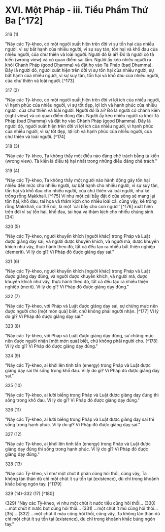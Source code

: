 # XVI. Một Pháp - iii. Tiểu Phẩm Thứ Ba [^172]

316 (1)

"Này các Tỳ-kheo, có một người xuất hiện trên đời vì sự tổn hại của nhiều người, vì sự bất hạnh của nhiều người, vì sự suy tàn, tổn hại và khổ đau của nhiều người, của chư thiên và loài người. Người đó là ai? Đó là người có tà kiến (wrong view) và có quan điểm sai lầm. Người ấy kéo nhiều người ra khỏi Chánh Pháp (good Dhamma) và đặt họ vào Tà Pháp (bad Dhamma). Đây là người đó, người xuất hiện trên đời vì sự tổn hại của nhiều người, sự bất hạnh của nhiều người, vì sự suy tàn, tổn hại và khổ đau của nhiều người, của chư thiên và loài người. [^173]

317 (2)

"Này các Tỳ-kheo, có một người xuất hiện trên đời vì lợi ích của nhiều người, vì hạnh phúc của nhiều người, vì sự tốt đẹp, lợi ích và hạnh phúc của nhiều người, của chư thiên và loài người. Người đó là ai? Đó là người có chánh kiến (right view) và có quan điểm đúng đắn. Người ấy kéo nhiều người ra khỏi Tà Pháp (bad Dhamma) và đặt họ vào Chánh Pháp (good Dhamma). Đây là người đó, người xuất hiện trên đời vì lợi ích của nhiều người, vì hạnh phúc của nhiều người, vì sự tốt đẹp, lợi ích và hạnh phúc của nhiều người, của chư thiên và loài người. [^174]

318 (3)

"Này các Tỳ-kheo, Ta không thấy một điều nào đáng chê trách bằng tà kiến (wrong view). Tà kiến là điều tệ hại nhất trong những điều đáng chê trách."

319 (4)

"Này các Tỳ-kheo, Ta không thấy một người nào hành động gây tổn hại nhiều đến mức cho nhiều người, sự bất hạnh cho nhiều người, vì sự suy tàn, tổn hại và khổ đau cho nhiều người, của chư thiên và loài người, như kẻ trống rỗng Makkhali. [^175] Ví như một cái bẫy đặt ở cửa sông sẽ mang lại tổn hại, khổ đau, tai họa và thảm kịch cho nhiều loài cá, cũng vậy, kẻ trống rỗng Makkhali, có thể nói, là một 'cái bẫy cho con người' [^176] xuất hiện trên đời vì sự tổn hại, khổ đau, tai họa và thảm kịch cho nhiều chúng sinh. [34]

320 (5)

"Này các Tỳ-kheo, người khuyến khích [người khác] trong Pháp và Luật được giảng dạy sai, và người được khuyến khích, và người mà, được khuyến khích như vậy, thực hành theo đó, tất cả đều tạo ra nhiều bất thiện nghiệp (demerit). Vì lý do gì? Vì Pháp đó được giảng dạy sai."

321 (6)

"Này các Tỳ-kheo, người khuyến khích [người khác] trong Pháp và Luật được giảng dạy đúng, và người được khuyến khích, và người mà, được khuyến khích như vậy, thực hành theo đó, tất cả đều tạo ra nhiều thiện nghiệp (merit). Vì lý do gì? Vì Pháp đó được giảng dạy đúng."

322 (7)

"Này các Tỳ-kheo, với Pháp và Luật được giảng dạy sai, sự chừng mực nên được người cho [một món quà] biết, chứ không phải người nhận. [^177] Vì lý do gì? Vì Pháp đó được giảng dạy sai."

323 (8)

"Này các Tỳ-kheo, với Pháp và Luật được giảng dạy đúng, sự chừng mực nên được người nhận [một món quà] biết, chứ không phải người cho. [^178] Vì lý do gì? Vì Pháp đó được giảng dạy đúng."

324 (9)

"Này các Tỳ-kheo, ai khởi lên tinh tấn (energy) trong Pháp và Luật được giảng dạy sai thì sống trong khổ đau. Vì lý do gì? Vì Pháp đó được giảng dạy sai."

325 (10)

"Này các Tỳ-kheo, ai lười biếng trong Pháp và Luật được giảng dạy đúng thì sống trong khổ đau. Vì lý do gì? Vì Pháp đó được giảng dạy đúng."

326 (11)

"Này các Tỳ-kheo, ai lười biếng trong Pháp và Luật được giảng dạy sai thì sống trong hạnh phúc. Vì lý do gì? Vì Pháp đó được giảng dạy sai."

327 (12)

"Này các Tỳ-kheo, ai khởi lên tinh tấn (energy) trong Pháp và Luật được giảng dạy đúng thì sống trong hạnh phúc. Vì lý do gì? Vì Pháp đó được giảng dạy đúng."

328 (13)

"Này các Tỳ-kheo, ví như một chút ít phân cũng hôi thối, cũng vậy, Ta không tán thán dù chỉ một chút ít sự tồn tại (existence), dù chỉ trong khoảnh khắc búng ngón tay. [^1179]

329 (14)-332 (17) [^180]

(329) "Này các Tỳ-kheo, ví như một chút ít nước tiểu cũng hôi thối... (330) ...một chút ít nước bọt cũng hôi thối... (331) ...một chút ít mủ cũng hôi thối... [35]... (332) ...một chút ít máu cũng hôi thối, cũng vậy, Ta không tán thán dù chỉ một chút ít sự tồn tại (existence), dù chỉ trong khoảnh khắc búng ngón tay."